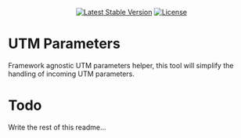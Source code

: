 <p align="center">
    <a href="https://packagist.org/packages/devlop/utm"><img src="https://img.shields.io/packagist/v/devlop/utm" alt="Latest Stable Version"></a>
    <a href="https://github.com/devlop-ab/utm/blob/master/LICENSE.md"><img src="https://img.shields.io/packagist/l/devlop/utm" alt="License"></a>
</p>

# UTM Parameters

Framework agnostic UTM parameters helper, this tool will simplify the handling of incoming UTM parameters.

# Todo

Write the rest of this readme...
